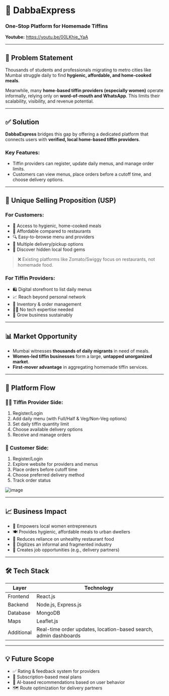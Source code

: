 # 🥗 DabbaExpress

### One-Stop Platform for Homemade Tiffins
**Youtube:** https://youtu.be/00LKhie_YaA

---

## 🚩 Problem Statement

Thousands of students and professionals migrating to metro cities like Mumbai struggle daily to find **hygienic, affordable, and home-cooked meals**.

Meanwhile, many **home-based tiffin providers (especially women)** operate informally, relying only on **word-of-mouth and WhatsApp**. This limits their scalability, visibility, and revenue potential.

---

## ✅ Solution

**DabbaExpress** bridges this gap by offering a dedicated platform that connects users with **verified, local home-based tiffin providers**.

### Key Features:
- Tiffin providers can register, update daily menus, and manage order limits.
- Customers can view menus, place orders before a cutoff time, and choose delivery options.

---

## 🌟 Unique Selling Proposition (USP)

### For Customers:
- 🍱 Access to hygienic, home-cooked meals  
- 💸 Affordable compared to restaurants  
- 🔍 Easy-to-browse menu and providers  
- 🚚 Multiple delivery/pickup options  
- 🧭 Discover hidden local food gems

> ❌ Existing platforms like Zomato/Swiggy focus on restaurants, not homemade food.

### For Tiffin Providers:
- 🛍 Digital storefront to list daily menus  
- 📈 Reach beyond personal network  
- 🧾 Inventory & order management  
- 🧑‍💻 No tech expertise needed  
- 💼 Grow business sustainably

---

## 📊 Market Opportunity

- Mumbai witnesses **thousands of daily migrants** in need of meals.
- **Women-led tiffin businesses** form a large, **untapped unorganized market**.
- **First-mover advantage** in aggregating homemade tiffin services.

---

## 🔄 Platform Flow

### 🧑‍🍳 Tiffin Provider Side:
1. Register/Login  
2. Add daily menu (with Full/Half & Veg/Non-Veg options)  
3. Set daily tiffin quantity limit  
4. Choose available delivery options  
5. Receive and manage orders

### 👤 Customer Side:
1. Register/Login  
2. Explore website for providers and menus  
3. Place orders before cutoff time  
4. Choose preferred delivery method  
5. Track order status

![image](https://github.com/user-attachments/assets/8eb7a924-6cf5-4acd-a883-cbf6f7c703d2)


---

## 📈 Business Impact

- 💪 Empowers local women entrepreneurs  
- 🍽 Provides hygienic, affordable meals to urban dwellers  
- 🛑 Reduces reliance on unhealthy restaurant food  
- 🧾 Digitizes an informal and fragmented industry  
- 🚚 Creates job opportunities (e.g., delivery partners)

---

## 🛠 Tech Stack

| Layer         | Technology           |
|---------------|----------------------|
| Frontend      | React.js             |
| Backend       | Node.js, Express.js  |
| Database      | MongoDB              |
| Maps          | Leaflet.js           |
| Additional    | Real-time order updates, location-based search, admin dashboards |

---

## 💡 Future Scope

- ✅ Rating & feedback system for providers  
- 🔁 Subscription-based meal plans  
- 🧠 AI-based recommendations based on user behavior  
- 🗺 Route optimization for delivery partners
